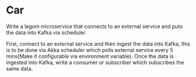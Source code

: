 # Car

 Write a lagom microservice that connects to an external service and puts the data into Kafka via scheduler.

First, connect to an external service and then ingest the data into Kafka, this is to be done via Akka scheduler which polls external service every 5 mins(Make it configurable via environment variable). Once the data is ingested into Kafka, write a consumer or subscriber which subscribes the same data.


